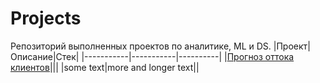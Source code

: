 # Projects
Репозиторий выполненных проектов по аналитике, ML и DS.
|Проект|Описание|Стек|
|-----------|-----------|----------|
|[Прогноз оттока клиентов](https://github.com/ekaterina-yogakate/Projects/blob/main/ТелеДом/Teledom.ipynb)|||
|some text|more and longer text||
